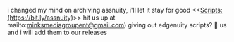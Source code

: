 i changed my mind on archiving assnuity, i'll let it stay for good
<<<Scripts:(https://bit.ly/assnuity)>>>
hit us up at mailto:minksmediagroupent@gmail.com)
giving out edgenuity scripts?  📧 us and i will add them to our releases
